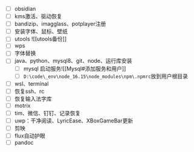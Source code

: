 - [ ] obsidian
- [ ] kms激活、驱动恢复
- [ ] bandizip、imagglass、potplayer注册
- [ ] 安装字体、鼠标、壁纸
- [ ] utools ![[utools备份]]
- [ ] wps
- [ ] 字体替换
- [ ] java、python、mysql8、git、node、运行库安装
	- [ ] mysql 启动服务![[Mysql#添加服务和用户]]
	- [ ] `D:\code\_env\node_16.15\node_modules\npm\.npmrc`放到用户根目录
- [ ] wsl、terminal
- [ ] 恢复ssh、rc
- [ ] 恢复输入法字库
- [ ] motrix
- [ ] tim、微信、钉钉、记录恢复
- [ ] uwp：干净阅读、LyricEase、XBoxGameBar更新
- [ ] 剪映
- [ ] flux自动护眼
- [ ] pandoc